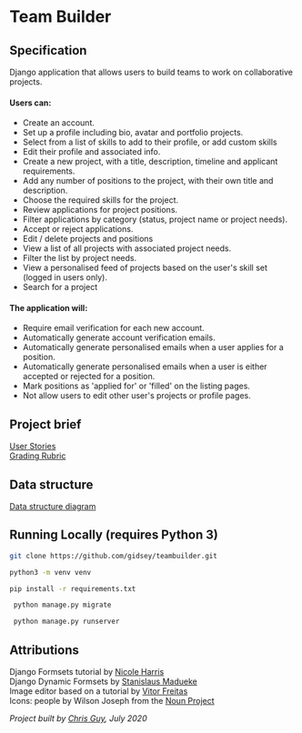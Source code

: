 # Team Builder

## Specification
Django application that allows users to build teams to work on collaborative projects.

#### Users can:

* Create an account.
* Set up a profile including bio, avatar and portfolio projects.
* Select from a list of skills to add to their profile, or add custom skills 
* Edit their profile and associated info.
* Create a new project, with a title, description, timeline and applicant requirements.
* Add any number of positions to the project, with their own title and description.
* Choose the required skills for the project.
* Review applications for project positions.
* Filter applications by category (status, project name or project needs).
* Accept or reject applications.
* Edit / delete projects and positions
* View a list of all projects with associated project needs.
* Filter the list by project needs.
* View a personalised feed of projects based on the user's skill set (logged in users only).
* Search for a project


#### The application will:
* Require email verification for each new account.
* Automatically generate account verification emails.
* Automatically generate personalised emails when a user applies for a position.
* Automatically generate personalised emails when a user is either accepted or rejected for a position.
* Mark positions as 'applied for' or 'filled' on the listing pages.
* Not allow users to edit other user's projects or profile pages. 
 

## Project brief

[User Stories](https://documentcloud.adobe.com/link/review?uri=urn%3Aaaid%3Ascds%3AUS%3A2c90ba9d-fed9-48d5-82c5-3db7170b49ad)  
[Grading Rubric](https://documentcloud.adobe.com/link/review?uri=urn%3Aaaid%3Ascds%3AUS%3A615b178b-748c-4465-9ecd-bfc2527515e2)  

## Data structure
[Data structure diagram](https://miro.com/app/board/o9J_ksjKxc4=/)  

 
## Running Locally (requires Python 3)

```bash
git clone https://github.com/gidsey/teambuilder.git
```

```bash
python3 -m venv venv
```
  
```bash
pip install -r requirements.txt
```
  
```bash
 python manage.py migrate
```

```bash
 python manage.py runserver
```


## Attributions

Django Formsets tutorial by [Nicole Harris](https://whoisnicoleharris.com/2015/01/06/implementing-django-formsets.html)  
Django Dynamic Formsets by [Stanislaus Madueke](https://github.com/elo80ka/django-dynamic-formset/blob/master/docs/usage.rst)  
Image editor based on a tutorial by [Vitor Freitas](https://simpleisbetterthancomple.com/tutorial/2017/03/02/how-to-crop-images-in-a-django-application.html)  
Icons: people by Wilson Joseph from the [Noun Project](https://thenounproject.com)    
  
_Project built by [Chris Guy](https://www.linkedin.com/in/gidsey/), July 2020_